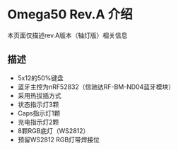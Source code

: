 Omega50 Rev.A 介绍
=====================
本页面仅描述rev.A版本（轴灯版）相关信息

描述
---------

- 5x12的50%键盘
- 蓝牙主控为nRF52832（信驰达RF-BM-ND04蓝牙模块）
- 采用热拔插方式
- 状态指示灯3颗
- Caps指示灯1颗
- 充电指示灯2颗
- 8颗RGB底灯（WS2812）
- 预留WS2812 RGB灯带焊接位